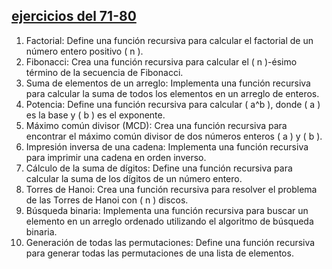 ## [ejercicios del 71-80 ](./71-80)
1. Factorial:
Define una función recursiva para calcular el factorial de un número entero positivo ( n ).
2. Fibonacci:
Crea una función recursiva para calcular el ( n )-ésimo término de la secuencia de
Fibonacci.
3. Suma de elementos de un arreglo:
Implementa una función recursiva para calcular la suma de todos los elementos en un
arreglo de enteros.
4. Potencia:
Define una función recursiva para calcular ( a^b ), donde ( a ) es la base y ( b ) es el
exponente.
5. Máximo común divisor (MCD):
Crea una función recursiva para encontrar el máximo común divisor de dos números
enteros ( a ) y ( b ).
6. Impresión inversa de una cadena:
Implementa una función recursiva para imprimir una cadena en orden inverso.
7. Cálculo de la suma de dígitos:
Define una función recursiva para calcular la suma de los dígitos de un número entero.
8. Torres de Hanoi:
Crea una función recursiva para resolver el problema de las Torres de Hanoi con ( n )
discos.
9. Búsqueda binaria:
Implementa una función recursiva para buscar un elemento en un arreglo ordenado
utilizando el algoritmo de búsqueda binaria.
10. Generación de todas las permutaciones:
Define una función recursiva para generar todas las permutaciones de una lista de
elementos.